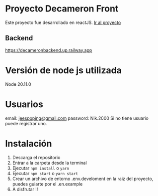 # Proyecto Decameron Front
Este proyecto fue desarrollado en reactJS.
[Ir al proyecto](https://decameronfrontend.up.railway.app/)

## Backend
https://decameronbackend.up.railway.app

# Versión de node js utilizada
Node 20.11.0

# Usuarios
email: jeespoping@gmail.com
password: Nik.2000
Si no tiene usuario puede registrar uno.

# Instalación
1. Descarga el repositorio
2. Entrar a la carpeta desde la terminal 
3. Ejecutar `npm install` o `yarn`
4. Ejecutar `npm start` o `yarn start`
5. Crear un archivo de entorno .env.develoment en la raiz del proyecto, puedes guiarte por el .en.example
6. A disfrutar !!
